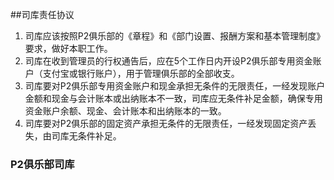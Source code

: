 ##司库责任协议

1. 司库应该按照P2俱乐部的《章程》和《部门设置、报酬方案和基本管理制度》要求，做好本职工作。
2. 司库在收到管理员的行权通告后，应在5个工作日内开设P2俱乐部专用资金账户（支付宝或银行账户），用于管理俱乐部的全部收支。
3. 司库要对P2俱乐部专用资金账户和现金承担无条件的无限责任，一经发现账户金额和现金与会计账本或出纳账本不一致，司库应无条件补足金额，确保专用资金账户余额、现金、会计账本和出纳账本的一致。
4. 司库要对P2俱乐部的固定资产承担无条件的无限责任，一经发现固定资产丢失，由司库无条件补足。



### P2俱乐部司库




